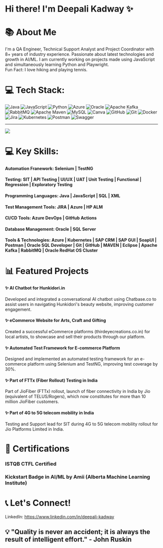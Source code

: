 # Hi there! I'm Deepali Kadway ✨

# 📚 About Me <br>
I'm a QA Engineer, Technical Support Analyst and Project Coordinator with 8+ years of industry experience. Passionate about latest technologies and growth in AI/ML. I am currently working on projects made using JavaScript and simultaneously learning Python and Playwright.<br>Fun Fact: I love hiking and playing tennis.

# 💻 Tech Stack:
![Java](https://img.shields.io/badge/java-%23ED8B00.svg?style=for-the-badge&logo=openjdk&logoColor=white) ![JavaScript](https://img.shields.io/badge/javascript-%23323330.svg?style=for-the-badge&logo=javascript&logoColor=%23F7DF1E) ![Python](https://img.shields.io/badge/python-3670A0?style=for-the-badge&logo=python&logoColor=ffdd54) ![Azure](https://img.shields.io/badge/azure-%230072C6.svg?style=for-the-badge&logo=microsoftazure&logoColor=white) ![Oracle](https://img.shields.io/badge/Oracle-F80000?style=for-the-badge&logo=oracle&logoColor=white) ![Apache Kafka](https://img.shields.io/badge/Apache%20Kafka-000?style=for-the-badge&logo=apachekafka) ![RabbitMQ](https://img.shields.io/badge/rabbitmq-FF6600?style=for-the-badge&logo=rabbitmq&logoColor=white) ![Apache Maven](https://img.shields.io/badge/Apache%20Maven-C71A36?style=for-the-badge&logo=Apache%20Maven&logoColor=white) ![MySQL](https://img.shields.io/badge/mysql-4479A1.svg?style=for-the-badge&logo=mysql&logoColor=white) ![Canva](https://img.shields.io/badge/Canva-%2300C4CC.svg?style=for-the-badge&logo=Canva&logoColor=white) ![GitHub](https://img.shields.io/badge/github-%23121011.svg?style=for-the-badge&logo=github&logoColor=white) ![Git](https://img.shields.io/badge/git-%23F05033.svg?style=for-the-badge&logo=git&logoColor=white) ![Docker](https://img.shields.io/badge/docker-%230db7ed.svg?style=for-the-badge&logo=docker&logoColor=white) ![Jira](https://img.shields.io/badge/jira-%230A0FFF.svg?style=for-the-badge&logo=jira&logoColor=white) ![Kubernetes](https://img.shields.io/badge/kubernetes-%23326ce5.svg?style=for-the-badge&logo=kubernetes&logoColor=white) ![Postman](https://img.shields.io/badge/Postman-FF6C37?style=for-the-badge&logo=postman&logoColor=white) ![Swagger](https://img.shields.io/badge/-Swagger-%23Clojure?style=for-the-badge&logo=swagger&logoColor=white)

---
[![](https://visitcount.itsvg.in/api?id=deepali-kadway&icon=0&color=0)](https://visitcount.itsvg.in)
# 💻 Key Skills:

#### Automation Franework: Selenium | TestNG

#### Testing: SIT | API Testing | UI/UX | UAT | Unit Testing | Functional | Regression | Exploratory Testing

#### Programming Languages: Java | JavaScript | SQL | XML

#### Test Management Tools: JIRA | Azure | HP ALM

#### CI/CD Tools: Azure DevOps | GitHub Actions

#### Database Management: Oracle | SQL Server

#### Tools & Technologies: Azure | Kubernetes | SAP CRM | SAP GUI | SoapUI | Postman | Oracle SQL Developer | Git | GitHub | MAVEN | Eclipse | Apache Kafka | RabbitMQ | Oracle RedHat OS Cluster

# 📊 Featured Projects

#### ✨ AI Chatbot for Hunkidori.in
Developed and integrated a conversational AI chatbot using Chatbase.co to assist users in navigating Hunkidori's beauty website, improving customer engagement.

#### ✨ eCommerce Website for Arts, Craft and Gifting
Created a successful eCommerce platforms (thirdeyecreations.co.in) for local artists, to showcase and sell their products through our platform.

#### ✨ Automated Test Framework for E-commerce Platform
Designed and implemented an automated testing framework for an e-commerce platform using Selenium and TestNG, improving test coverage by 30%.

#### ✨ Part of FTTx (Fiber Rollout) Testing in India
Part of JioFiber (FTTx) rollout, launch of fiber connectivity in India by Jio (equivalent of TELUS/Rogers), which now constitutes for more than 10 million JioFiber customers.

#### ✨ Part of 4G to 5G telecom mobility in India
Testing and Support lead for SIT during 4G to 5G telecom mobility rollout for Jio Platforms Limited in India.

# 🌟 Certifications

### ISTQB CTFL Certified

### Kickstart Badge in AI/ML by Amii (Alberta Machine Learning Institute)

# 📞 Let's Connect!

LinkedIn: https://www.linkedin.com/in/deepali-kadway

## 💡 "Quality is never an accident; it is always the result of intelligent effort." - John Ruskin

